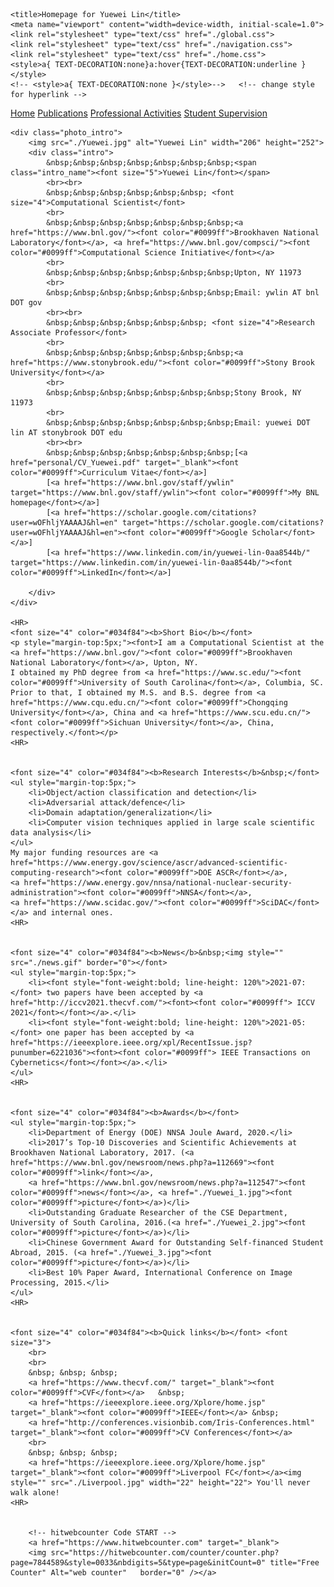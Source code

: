 
<!DOCTYPE html>
<!-- saved from url=(0042)https://cse.buffalo.edu/~jmeng2/index.html -->
<html lang="en"><head><meta http-equiv="Content-Type" content="text/html; charset=UTF-8"><script async="" src="./page_files/analytics.js.download"></script><script>(function(i,s,o,g,r,a,m){i['GoogleAnalyticsObject']=r;i[r]=i[r]||function(){(i[r].q=i[r].q||[]).push(arguments)},i[r].l=1*new Date();a=s.createElement(o),m=s.getElementsByTagName(o)[0];a.async=1;a.src=g;m.parentNode.insertBefore(a,m)})(window,document,'script','https://www.google-analytics.com/analytics.js','ga'); ga('create', 'UA-3974203-1', 'auto'); ga('send', 'pageview');</script>
    
    <title>Homepage for Yuewei Lin</title>
    <meta name="viewport" content="width=device-width, initial-scale=1.0">
    <link rel="stylesheet" type="text/css" href="./global.css">
    <link rel="stylesheet" type="text/css" href="./navigation.css">
	<link rel="stylesheet" type="text/css" href="./home.css">
	<style>a{ TEXT-DECORATION:none}a:hover{TEXT-DECORATION:underline }</style>
	<!-- <style>a{ TEXT-DECORATION:none }</style>-->   <!-- change style for hyperlink -->
</head>

<body data-gr-c-s-loaded="true">

<div class="navi central_body">
    <a class="navi navi_active" href="./index.html">Home</a>
    <a class="navi" href="./publications.html">Publications</a>
    <a class="navi" href="./activities.html">Professional Activities</a>
	<a class="navi" href="./students.html">Student Supervision</a>
</div>

<div class="navi_bar"></div>

<div class="central_body">

    <div class="photo_intro">
        <img src="./Yuewei.jpg" alt="Yuewei Lin" width="206" height="252">
        <div class="intro">
            &nbsp;&nbsp;&nbsp;&nbsp;&nbsp;&nbsp;&nbsp;<span class="intro_name"><font size="5">Yuewei Lin</font></span>
            <br><br>
            &nbsp;&nbsp;&nbsp;&nbsp;&nbsp;&nbsp; <font size="4">Computational Scientist</font>
            <br>
            &nbsp;&nbsp;&nbsp;&nbsp;&nbsp;&nbsp;&nbsp;<a href="https://www.bnl.gov/"><font color="#0099ff">Brookhaven National Laboratory</font></a>, <a href="https://www.bnl.gov/compsci/"><font color="#0099ff">Computational Science Initiative</font></a>
            <br>
            &nbsp;&nbsp;&nbsp;&nbsp;&nbsp;&nbsp;&nbsp;Upton, NY 11973
            <br>
            &nbsp;&nbsp;&nbsp;&nbsp;&nbsp;&nbsp;&nbsp;Email: ywlin AT bnl DOT gov
            <br><br>
            &nbsp;&nbsp;&nbsp;&nbsp;&nbsp;&nbsp; <font size="4">Research Associate Professor</font>
            <br>
            &nbsp;&nbsp;&nbsp;&nbsp;&nbsp;&nbsp;&nbsp;<a href="https://www.stonybrook.edu/"><font color="#0099ff">Stony Brook University</font></a>
            <br>
            &nbsp;&nbsp;&nbsp;&nbsp;&nbsp;&nbsp;&nbsp;Stony Brook, NY 11973
            <br>
            &nbsp;&nbsp;&nbsp;&nbsp;&nbsp;&nbsp;&nbsp;Email: yuewei DOT lin AT stonybrook DOT edu
			<br><br>
			&nbsp;&nbsp;&nbsp;&nbsp;&nbsp;&nbsp;&nbsp;[<a href="personal/CV_Yuewei.pdf" target="_blank"><font color="#0099ff">Curriculum Vitae</font></a>]
			[<a href="https://www.bnl.gov/staff/ywlin" target="https://www.bnl.gov/staff/ywlin"><font color="#0099ff">My BNL homepage</font></a>]
			[<a href="https://scholar.google.com/citations?user=wOFhljYAAAAJ&hl=en" target="https://scholar.google.com/citations?user=wOFhljYAAAAJ&hl=en"><font color="#0099ff">Google Scholar</font></a>]
			[<a href="https://www.linkedin.com/in/yuewei-lin-0aa8544b/" target="https://www.linkedin.com/in/yuewei-lin-0aa8544b/"><font color="#0099ff">LinkedIn</font></a>]

        </div>
    </div>

	<HR>
    <font size="4" color="#034f84"><b>Short Bio</b></font>
    <p style="margin-top:5px;"><font>I am a Computational Scientist at the <a href="https://www.bnl.gov/"><font color="#0099ff">Brookhaven National Laboratory</font></a>, Upton, NY. 
    I obtained my PhD degree from <a href="https://www.sc.edu/"><font color="#0099ff">University of South Carolina</font></a>, Columbia, SC. 
    Prior to that, I obtained my M.S. and B.S. degree from <a href="https://www.cqu.edu.cn/"><font color="#0099ff">Chongqing University</font></a>, China and <a href="https://www.scu.edu.cn/"><font color="#0099ff">Sichuan University</font></a>, China, respectively.</font></p>
	<HR>


    <font size="4" color="#034f84"><b>Research Interests</b>&nbsp;</font>
    <ul style="margin-top:5px;">
		<li>Object/action classification and detection</li>
		<li>Adversarial attack/defence</li>
        <li>Domain adaptation/generalization</li>
        <li>Computer vision techniques applied in large scale scientific data analysis</li>
    </ul>
    My major funding resources are <a href="https://www.energy.gov/science/ascr/advanced-scientific-computing-research"><font color="#0099ff">DOE ASCR</font></a>, 
    <a href="https://www.energy.gov/nnsa/national-nuclear-security-administration"><font color="#0099ff">NNSA</font></a>,
    <a href="https://www.scidac.gov/"><font color="#0099ff">SciDAC</font></a> and internal ones.	
	<HR>

	
	<font size="4" color="#034f84"><b>News</b>&nbsp;<img style="" src="./news.gif" border="0"></font>
    <ul style="margin-top:5px;">
		<li><font style="font-weight:bold; line-height: 120%">2021-07:</font> two papers have been accepted by <a href="http://iccv2021.thecvf.com/"><font><font color="#0099ff"> ICCV 2021</font></font></a>.</li>
		<li><font style="font-weight:bold; line-height: 120%">2021-05:</font> one paper has been accepted by <a href="https://ieeexplore.ieee.org/xpl/RecentIssue.jsp?punumber=6221036"><font><font color="#0099ff"> IEEE Transactions on Cybernetics</font></font></a>.</li>
    </ul>
	<HR>


    <font size="4" color="#034f84"><b>Awards</b></font>
    <ul style="margin-top:5px;">
		<li>Department of Energy (DOE) NNSA Joule Award, 2020.</li>
		<li>2017’s Top-10 Discoveries and Scientific Achievements at Brookhaven National Laboratory, 2017. (<a href="https://www.bnl.gov/newsroom/news.php?a=112669"><font color="#0099ff">link</font></a>,
        <a href="https://www.bnl.gov/newsroom/news.php?a=112547"><font color="#0099ff">news</font></a>, <a href="./Yuewei_1.jpg"><font color="#0099ff">picture</font></a>)</li>
        <li>Outstanding Graduate Researcher of the CSE Department, University of South Carolina, 2016.(<a href="./Yuewei_2.jpg"><font color="#0099ff">picture</font></a>)</li>
        <li>Chinese Government Award for Outstanding Self-financed Student Abroad, 2015. (<a href="./Yuewei_3.jpg"><font color="#0099ff">picture</font></a>)</li>
        <li>Best 10% Paper Award, International Conference on Image Processing, 2015.</li>
    </ul>
	<HR>
	

	<font size="4" color="#034f84"><b>Quick links</b></font> <font size="3"> 
		<br>
        <br>
		&nbsp; &nbsp; &nbsp;
		<a href="https://www.thecvf.com/" target="_blank"><font color="#0099ff">CVF</font></a>   &nbsp; 
		<a href="https://ieeexplore.ieee.org/Xplore/home.jsp" target="_blank"><font color="#0099ff">IEEE</font></a> &nbsp; 
        <a href="http://conferences.visionbib.com/Iris-Conferences.html" target="_blank"><font color="#0099ff">CV Conferences</font></a>   
        <br>
        &nbsp; &nbsp; &nbsp;
        <a href="https://ieeexplore.ieee.org/Xplore/home.jsp" target="_blank"><font color="#0099ff">Liverpool FC</font></a><img style="" src="./Liverpool.jpg" width="22" height="22"> You'll never walk alone!
	<HR>

        
        <!-- hitwebcounter Code START -->
        <a href="https://www.hitwebcounter.com" target="_blank">
        <img src="https://hitwebcounter.com/counter/counter.php?page=7844589&style=0033&nbdigits=5&type=page&initCount=0" title="Free Counter" Alt="web counter"   border="0" /></a>        
  </div>  
	        
</div>

</body></html>
